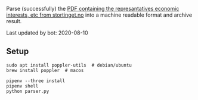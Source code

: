 Parse (successfully) the [PDF containing the represantatives economic interests, etc from stortinget.no](https://www.stortinget.no/no/Stortinget-og-demokratiet/Representantene/Okonomiske-interesser/) into a machine readable format and archive result.

Last updated by bot: 2020-08-10

## Setup
    sudo apt install poppler-utils  # debian/ubuntu
    brew install poppler  # macos

    pipenv --three install
    pipenv shell
    python parser.py
